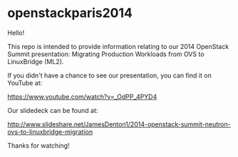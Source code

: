 openstackparis2014
==================
Hello!

This repo is intended to provide information relating to our 2014 OpenStack Summit presentation: Migrating Production Workloads from OVS to LinuxBridge (ML2).

If you didn't have a chance to see our presentation, you can find it on YouTube at:

https://www.youtube.com/watch?v=_OdPP_4PYD4

Our slidedeck can be found at:

http://www.slideshare.net/JamesDenton1/2014-openstack-summit-neutron-ovs-to-linuxbridge-migration

Thanks for watching!
